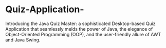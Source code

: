 # Quiz-Application-
Introducing the Java Quiz Master: a sophisticated Desktop-based Quiz Application that seamlessly melds the power of Java, the elegance of Object-Oriented Programming (OOP), and the user-friendly allure of AWT and Java Swing.

